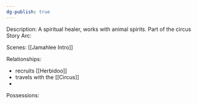 ```yaml
---
dg-publish: true
---
```

Description:
A spiritual healer, works with animal spirits. Part of the circus
Story Arc:

Scenes:
[[Jamahlee Intro]]

Relationships:
- recruits [[Herbidoo]]
- travels with the [[Circus]]
- 
Possessions: